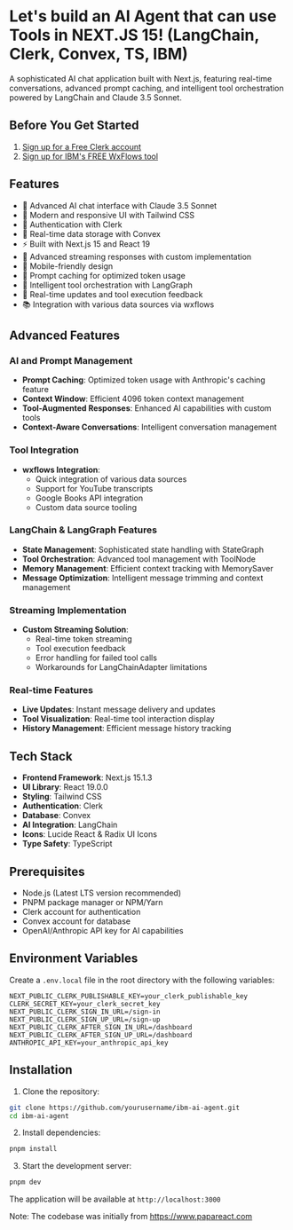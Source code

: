 # Let's build an AI Agent that can use Tools in NEXT.JS 15! (LangChain, Clerk, Convex, TS, IBM)

A sophisticated AI chat application built with Next.js, featuring real-time conversations, advanced prompt caching, and intelligent tool orchestration powered by LangChain and Claude 3.5 Sonnet.

## Before You Get Started

1. [Sign up for a Free Clerk account](https://go.clerk.com/R9MPryz)
2. [Sign up for IBM's FREE WxFlows tool](https://ibm.biz/wxflows-sonny)

## Features

- 🤖 Advanced AI chat interface with Claude 3.5 Sonnet
- 🎨 Modern and responsive UI with Tailwind CSS
- 🔐 Authentication with Clerk
- 💾 Real-time data storage with Convex
- ⚡ Built with Next.js 15 and React 19
- 🌊 Advanced streaming responses with custom implementation
- 📱 Mobile-friendly design
- 🧠 Prompt caching for optimized token usage
- 🔧 Intelligent tool orchestration with LangGraph
- 🔄 Real-time updates and tool execution feedback
- 📚 Integration with various data sources via wxflows

## Advanced Features

### AI and Prompt Management

- **Prompt Caching**: Optimized token usage with Anthropic's caching feature
- **Context Window**: Efficient 4096 token context management
- **Tool-Augmented Responses**: Enhanced AI capabilities with custom tools
- **Context-Aware Conversations**: Intelligent conversation management

### Tool Integration

- **wxflows Integration**:
  - Quick integration of various data sources
  - Support for YouTube transcripts
  - Google Books API integration
  - Custom data source tooling

### LangChain & LangGraph Features

- **State Management**: Sophisticated state handling with StateGraph
- **Tool Orchestration**: Advanced tool management with ToolNode
- **Memory Management**: Efficient context tracking with MemorySaver
- **Message Optimization**: Intelligent message trimming and context management

### Streaming Implementation

- **Custom Streaming Solution**:
  - Real-time token streaming
  - Tool execution feedback
  - Error handling for failed tool calls
  - Workarounds for LangChainAdapter limitations

### Real-time Features

- **Live Updates**: Instant message delivery and updates
- **Tool Visualization**: Real-time tool interaction display
- **History Management**: Efficient message history tracking

## Tech Stack

- **Frontend Framework**: Next.js 15.1.3
- **UI Library**: React 19.0.0
- **Styling**: Tailwind CSS
- **Authentication**: Clerk
- **Database**: Convex
- **AI Integration**: LangChain
- **Icons**: Lucide React & Radix UI Icons
- **Type Safety**: TypeScript

## Prerequisites

- Node.js (Latest LTS version recommended)
- PNPM package manager or NPM/Yarn
- Clerk account for authentication
- Convex account for database
- OpenAI/Anthropic API key for AI capabilities

## Environment Variables

Create a `.env.local` file in the root directory with the following variables:

```env
NEXT_PUBLIC_CLERK_PUBLISHABLE_KEY=your_clerk_publishable_key
CLERK_SECRET_KEY=your_clerk_secret_key
NEXT_PUBLIC_CLERK_SIGN_IN_URL=/sign-in
NEXT_PUBLIC_CLERK_SIGN_UP_URL=/sign-up
NEXT_PUBLIC_CLERK_AFTER_SIGN_IN_URL=/dashboard
NEXT_PUBLIC_CLERK_AFTER_SIGN_UP_URL=/dashboard
ANTHROPIC_API_KEY=your_anthropic_api_key
```

## Installation

1. Clone the repository:

```bash
git clone https://github.com/yourusername/ibm-ai-agent.git
cd ibm-ai-agent
```

2. Install dependencies:

```bash
pnpm install
```

3. Start the development server:

```bash
pnpm dev
```

The application will be available at `http://localhost:3000`


Note: The codebase was initially from https://www.papareact.com 

